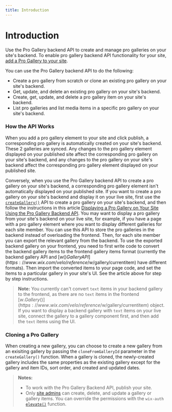 ```yaml
---
title: Introduction
---
```


# Introduction

Use the Pro Gallery backend API to create and manage pro galleries on your site's backend. To enable pro gallery backend API functionality for your site, [add a Pro Gallery to your site](https://support.wix.com/en/article/wix-pro-gallery-adding-and-setting-up-your-gallery). 


You can use the Pro Gallery backend API to do the following:

+ Create a pro gallery from scratch or clone an existing pro gallery on your site's backend.
+ Get, update, and delete an existing pro gallery on your site's backend.
+ Create, get, update, and delete a pro gallery item on your site's backend. 
+ List pro galleries and list media items in a specific pro gallery on your site's backend. 


### How the API Works

When you add a pro gallery element to your site and click publish, a corresponding pro gallery is automatically created on your site's backend. These 2 galleries are synced. Any changes to the pro gallery element displayed on your published site affect the corresponding pro gallery on your site's backend, and any changes to the pro gallery on your site's backend affect the corresponding pro gallery element displayed on your published site. 

Conversely, when you use the Pro Gallery backend API to create a pro gallery on your site's backend, a corresponding pro gallery element isn't automatically displayed on your published site. If you want to create a pro gallery on your site's backend and display it on your live site, first use the [`createGallery()`](https://www.wix.com/velo/reference/wix-pro-gallery-backend/progallery/creategallery) API to create a pro gallery on your site's backend, and then follow the instructions in this article [Displaying a Pro Gallery on Your Site Using the Pro Gallery Backend API](https://support.wix.com/en/article/velo-tutorial-displaying-a-pro-gallery-on-your-site-using-the-pro-gallery-backend-api). You may want to display a pro gallery from your site's backend on your live site, for example, if you have a page with a pro gallery element where you want to display different galleries for each site member. You can use this API to store the pro galleries in the backend instead of overloading the frontend. Then, for each site member you can export the relevant gallery from the backend. To use the exported backend gallery on your frontend, you need to first write code to convert the backend gallery items to the frontend gallery items format (currently the backend gallery API and [$w() Gallery API](https://www.wix.com/velo/reference/$w/gallery/currentitem) have different formats). Then import the converted items to your page code, and set the items to a particular gallery in your site's UI. See the article above for step by step instructions.

>**Note:** 
> You currently can't convert `text` items in your backend gallery to the frontend, as there are no `text` items in the frontend [$w.Gallery()](https://www.wix.com/velo/reference/$w/gallery/currentitem) object. If you want to display a backend gallery with `text` items on your live site, connect the gallery to a gallery component first, and then add the `text` items using the UI. 


### Cloning a Pro Gallery
When creating a new gallery, you can choose to create a new gallery from an exisiting gallery by passing the `cloneFromGalleryId` parameter in the `createGallery()` function. When a gallery is cloned, the newly-created gallery includes the same properties as the existing gallery except for the gallery and item IDs, sort order, and created and updated dates.


>**Notes:** 
> + To work with the Pro Gallery Backend API, publish your site. 
> + Only [site admins](https://support.wix.com/en/article/roles-permissions-overview) can create, delete, and update a gallery or gallery items. You can override the permissions with the `wix-auth` [`elevate()`](https://www.wix.com/velo/reference/wix-auth/elevate) function.


